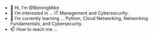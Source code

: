- 👋 Hi, I’m @BieningMike
- 👀 I’m interested in ... IT Management and Cybersecurity.
- 🌱 I’m currently learning ... Python, Cloud Networking, Networking Fundamentals, and Cybersecurity.
- 📫 How to reach me ... 

<!---
BieningMike/BieningMike is a ✨ special ✨ repository because its `README.md` (this file) appears on your GitHub profile.
You can click the Preview link to take a look at your changes.
--->
